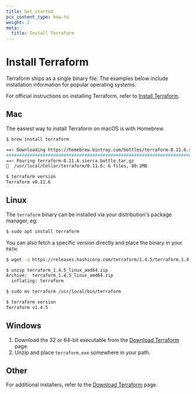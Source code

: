 ```yaml
---
title: Get started
pcx_content_type: how-to
weight: 2
meta:
  title: Install Terraform
---
```


# Install Terraform

Terraform ships as a single binary file. The examples below include installation information for popular operating systems.

For official instructions on installing Terraform, refer to [Install Terraform](https://developer.hashicorp.com/terraform/tutorials/certification-associate-tutorials/install-cli).

## Mac

The easiest way to install Terraform on macOS is with Homebrew.

```sh
$ brew install terraform

==> Downloading https://homebrew.bintray.com/bottles/terraform-0.11.6.sierra.bottle.tar.gz
######################################################################## 100.0%
==> Pouring terraform-0.11.6.sierra.bottle.tar.gz
🍺  /usr/local/Cellar/terraform/0.11.6: 6 files, 80.2MB

$ terraform version
Terraform v0.11.6
```

## Linux

The `terraform` binary can be installed via your distribution's package manager, eg:

```sh
$ sudo apt install terraform
```

You can also fetch a specific version directly and place the binary in your `PATH`:

```sh
$ wget -q https://releases.hashicorp.com/terraform/1.4.5/terraform_1.4.5_linux_amd64.zip

$ unzip terraform_1.4.5_linux_amd64.zip
Archive:  terraform_1.4.5_linux_amd64.zip
  inflating: terraform

$ sudo mv terraform /usr/local/bin/terraform

$ terraform version
Terraform v1.4.5
```

## Windows

1.  Download the 32 or 64-bit executable from the [Download Terraform](https://developer.hashicorp.com/terraform/downloads) page.
2.  Unzip and place `terraform.exe` somewhere in your path.

## Other

For additional installers, refer to the [Download Terraform](https://developer.hashicorp.com/terraform/downloads) page.
